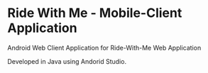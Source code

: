 # Ride With Me - Mobile-Client Application 

Android Web Client Application for Ride-With-Me Web Application

Developed in Java using Andorid Studio.
